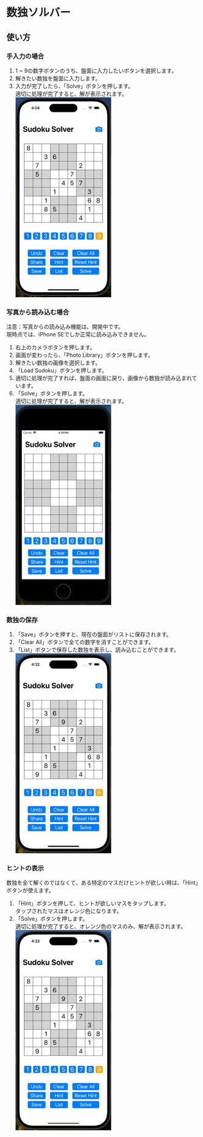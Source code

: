 # 数独ソルバー

## 使い方
### 手入力の場合
1. 1 ~ 9の数字ボタンのうち、盤面に入力したいボタンを選択します。<br>
2. 解きたい数独を盤面に入力します。<br>
3. 入力が完了したら、「Solve」ボタンを押します。<br>
適切に処理が完了すると、解が表示されます。<br>
<img width="250" src="ScreenShots/ScreenShot_1.gif"><br>

### 写真から読み込む場合
注意：写真からの読み込み機能は、開発中です。<br>
現時点では、iPhone SEでしか正常に読み込みできません。<br>
1. 右上のカメラボタンを押します。<br>
2. 画面が変わったら、「Photo Library」ボタンを押します。<br>
3. 解きたい数独の画像を選択します。<br>
4. 「Load Sudoku」ボタンを押します。<br>
5. 適切に処理が完了すれば、盤面の画面に戻り、画像から数独が読み込まれています。<br>
6. 「Solve」ボタンを押します。<br>適切に処理が完了すると、解が表示されます。<br>
<img width="250" src="ScreenShots/ScreenShot_2.gif"><br>

### 数独の保存
1. 「Save」ボタンを押すと、現在の盤面がリストに保存されます。<br>
2. 「Clear All」ボタンで全ての数字を消すことができます。<br>
3. 「List」ボタンで保存した数独を表示し、読み込むことができます。<br>
<img width="250" src="ScreenShots/ScreenShot_3.gif"><br>

### ヒントの表示
数独を全て解くのではなくて、ある特定のマスだけヒントが欲しい時は、「Hint」ボタンが使えます。
1. 「Hint」ボタンを押して、ヒントが欲しいマスをタップします。<br>タップされたマスはオレンジ色になります。<br>
2. 「Solve」ボタンを押します。<br>適切に処理が完了すると、オレンジ色のマスのみ、解が表示されます。<br>
<img width="250" src="ScreenShots/ScreenShot_4.gif"><br>